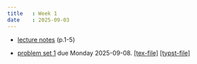 ```yaml
---
title   : Week 1
date    : 2025-09-03
---
```


- [lecture notes](/course-content/grad-algebra.pdf) (p.1-5)

- [problem set 1](/course-content/2025-09-08--assignment1.pdf) due Monday 2025-09-08.
  [[tex-file]](/course-content/2025-09-08--assignment1.tex)
  [[typst-file]](/course-content/2025-09-08--assignment1.typ)
